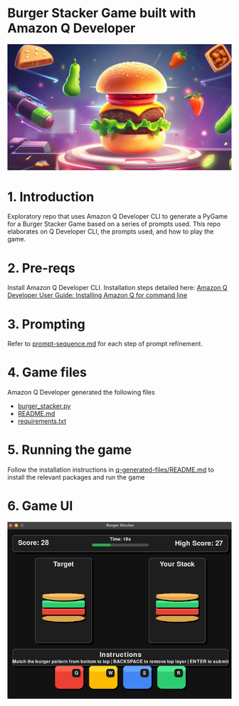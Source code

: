 # Burger Stacker Game built with Amazon Q Developer

![cover image](./docs/00-cover/cover-image.png)

# 1. Introduction

Exploratory repo that uses Amazon Q Developer CLI to generate a PyGame for a Burger Stacker Game based on a series of prompts used. This repo elaborates on Q Developer CLI, the prompts used, and how to play the game.

# 2. Pre-reqs

Install Amazon Q Developer CLI. Installation steps detailed here: [Amazon Q Developer User Guide: Installing Amazon Q for command line](https://docs.aws.amazon.com/amazonq/latest/qdeveloper-ug/command-line-installing.html)

# 3. Prompting

Refer to [prompt-sequence.md](./prompt-sequence.md) for each step of prompt refinement.

# 4. Game files

Amazon Q Developer generated the following files

- [burger_stacker.py](./q-generated-files/burger_stacker.py)
- [README.md](./q-generated-files/README.md)
- [requirements.txt](./q-generated-files/requirements.txt)

# 5. Running the game

Follow the installation instructions in [q-generated-files/README.md](./q-generated-files/README.md) to install the relevant packages and run the game

# 6. Game UI

![final UI](./docs/04-third-prompt/04-final-ui.png)
